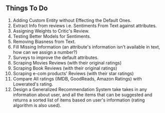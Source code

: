 ## Things To Do

1. Adding Custom Entity without Effecting the Default Ones.
2. Extract Info from reviews i.e. Sentiments From Text against attributes.
4. Assigning Weights to Critic's Review.
5. Testing Better Models for Sentiments.
6. Removing Biasness from Text.
7. Fill Missing Information (an attribute's information isn't available in text, how can we assign a number?)
8. Surveys to improve the default attributes.
9. Scraping Movies Reviews (with their original ratings)
10. Scraping Book Reviews (with their original ratings)
11. Scraping e-com products' Reviews (with their star ratings)
12. Compare All ratings (IMDB, GoodReads, Amazon Ratings) with Lowerated's rating.
13. Design a Generalized Recommendation System take takes in any information about user, and all the items that can be suggested and returns a sorted list of items based on user's information (rating algorithm is also used).
